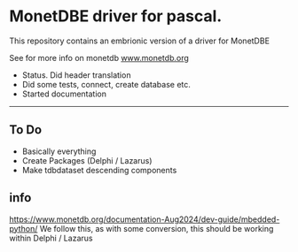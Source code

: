 # MonetDBE driver for pascal.

This repository contains an embrionic version of a driver for MonetDBE

See for more info on monetdb   www.monetdb.org


- Status.    Did header translation 
- Did some tests, connect, create database etc. 
- Started documentation

---
## To Do

- Basically everything
- Create Packages (Delphi / Lazarus)
- Make tdbdataset descending components

## info
  https://www.monetdb.org/documentation-Aug2024/dev-guide/mbedded-python/
  We follow this, as with some conversion, this should be working within Delphi / Lazarus


